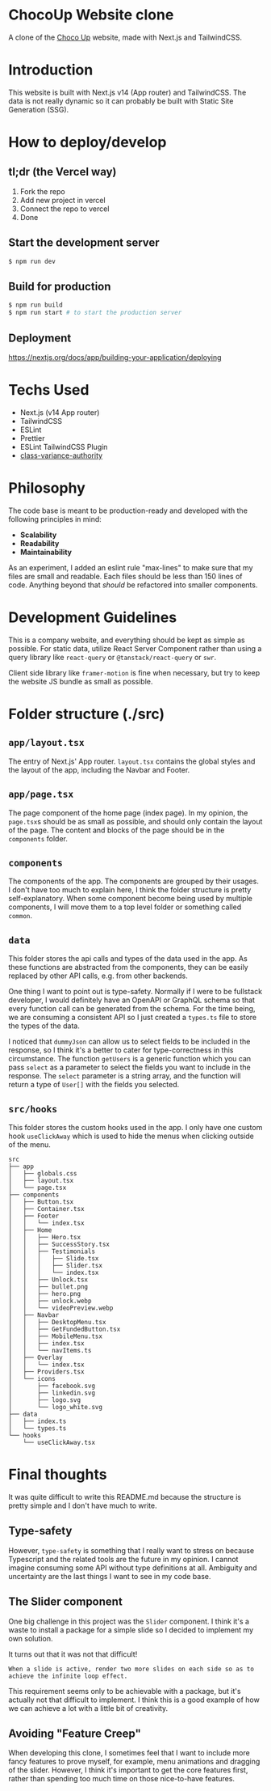 # ChocoUp Website clone

A clone of the [Choco Up](https://choco-up.com/) website, made with Next.js and TailwindCSS.

# Introduction

This website is built with Next.js v14 (App router) and TailwindCSS. The data is not really dynamic so it can probably be built with Static Site Generation (SSG).

# How to deploy/develop

## tl;dr (the Vercel way)

1. Fork the repo
2. Add new project in vercel
3. Connect the repo to vercel
4. Done

## Start the development server

```bash
$ npm run dev
```

## Build for production

```bash
$ npm run build
$ npm run start # to start the production server
```

## Deployment

https://nextjs.org/docs/app/building-your-application/deploying

# Techs Used

- Next.js (v14 App router)
- TailwindCSS
- ESLint
- Prettier
- ESLint TailwindCSS Plugin
- [class-variance-authority](https://cva.style/)

# Philosophy

The code base is meant to be production-ready and developed with the following principles in mind:

- **Scalability**
- **Readability**
- **Maintainability**

As an experiment, I added an eslint rule "max-lines" to make sure that my files are small and readable. Each files should be less than 150 lines of code. Anything beyond that _should_ be refactored into smaller components.

# Development Guidelines

This is a company website, and everything should be kept as simple as possible. For static data, utilize React Server Component rather than using a query library like `react-query` or `@tanstack/react-query` or `swr`.

Client side library like `framer-motion` is fine when necessary, but try to keep the website JS bundle as small as possible.

# Folder structure (./src)

## `app/layout.tsx`

The entry of Next.js' App router. `layout.tsx` contains the global styles and the layout of the app, including the Navbar and Footer.

## `app/page.tsx`

The page component of the home page (index page). In my opinion, the `page.tsx`s should be as small as possible, and should only contain the layout of the page. The content and blocks of the page should be in the `components` folder.

## `components`

The components of the app. The components are grouped by their usages. I don't have too much to explain here, I think the folder structure is pretty self-explanatory. When some component become being used by multiple components, I will move them to a top level folder or something called `common`.

## `data`

This folder stores the api calls and types of the data used in the app. As these functions are abstracted from the components, they can be easily replaced by other API calls, e.g. from other backends.

One thing I want to point out is type-safety. Normally if I were to be fullstack developer, I would definitely have an OpenAPI or GraphQL schema so that every function call can be generated from the schema. For the time being, we are consuming a consistent API so I just created a `types.ts` file to store the types of the data.

I noticed that `dummyJson` can allow us to select fields to be included in the response, so I think it's a better to cater for type-correctness in this circumstance. The function `getUsers` is a generic function which you can pass `select` as a parameter to select the fields you want to include in the response. The `select` parameter is a string array, and the function will return a type of `User[]` with the fields you selected.

## `src/hooks`

This folder stores the custom hooks used in the app. I only have one custom hook `useClickAway` which is used to hide the menus when clicking outside of the menu.

```
src
├── app
│   ├── globals.css
│   ├── layout.tsx
│   └── page.tsx
├── components
│   ├── Button.tsx
│   ├── Container.tsx
│   ├── Footer
│   │   └── index.tsx
│   ├── Home
│   │   ├── Hero.tsx
│   │   ├── SuccessStory.tsx
│   │   ├── Testimonials
│   │   │   ├── Slide.tsx
│   │   │   ├── Slider.tsx
│   │   │   └── index.tsx
│   │   ├── Unlock.tsx
│   │   ├── bullet.png
│   │   ├── hero.png
│   │   ├── unlock.webp
│   │   └── videoPreview.webp
│   ├── Navbar
│   │   ├── DesktopMenu.tsx
│   │   ├── GetFundedButton.tsx
│   │   ├── MobileMenu.tsx
│   │   ├── index.tsx
│   │   └── navItems.ts
│   ├── Overlay
│   │   └── index.tsx
│   ├── Providers.tsx
│   └── icons
│       ├── facebook.svg
│       ├── linkedin.svg
│       ├── logo.svg
│       └── logo_white.svg
├── data
│   ├── index.ts
│   └── types.ts
└── hooks
    └── useClickAway.tsx
```

# Final thoughts

It was quite difficult to write this README.md because the structure is pretty simple and I don't have much to write.

## Type-safety

However, `type-safety` is something that I really want to stress on because Typescript and the related tools are the future in my opinion. I cannot imagine consuming some API without type definitions at all. Ambiguity and uncertainty are the last things I want to see in my code base.

## The Slider component

One big challenge in this project was the `Slider` component. I think it's a waste to install a package for a simple slide so I decided to implement my own solution.

It turns out that it was not that difficult!

```
When a slide is active, render two more slides on each side so as to achieve the infinite loop effect.
```

This requirement seems only to be achievable with a package, but it's actually not that difficult to implement. I think this is a good example of how we can achieve a lot with a little bit of creativity.

## Avoiding "Feature Creep"

When developing this clone, I sometimes feel that I want to include more fancy features to prove myself, for example, menu animations and dragging of the slider. However, I think it's important to get the core features first, rather than spending too much time on those nice-to-have features.
